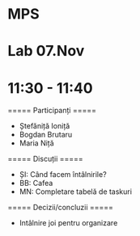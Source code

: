 # MPS

# Lab 07.Nov
# 11:30 - 11:40

===== Participanți =====

- Ștefăniță Ioniță
- Bogdan Brutaru
- Maria Niță

===== Discuții =====

* ȘI: Când facem întâlnirile?
* BB: Cafea
* MN: Completare tabelă de taskuri

===== Decizii/concluzii =====

* Intâlnire joi pentru organizare
